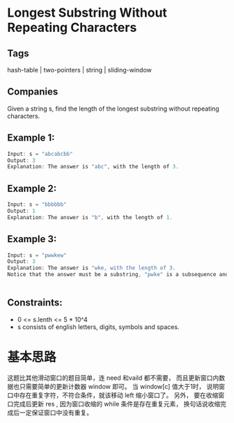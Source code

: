 # Longest Substring Without Repeating Characters

## Tags

hash-table | two-pointers | string | sliding-window

## Companies

Given a string s, find the length of the longest substring without repeating characters.


## Example 1:
```go
Input: s = "abcabcbb"
Output: 3
Explanation: The answer is "abc", with the length of 3.
```

## Example 2:
```go
Input: s = "bbbbbb"
Output: 1
Explanation: The answer is "b", with the length of 1.
```

## Example 3:
```go
Input: s = "pwwkew"
Output: 3
Explanation: The answer is "wke, with the length of 3.
Notice that the answer must be a substring, "pwke" is a subsequence and not a substring.
	
```

## Constraints:
- 0 <= s.lenth <= 5 * 10^4
- s consists of english letters, digits, symbols and spaces.

# 基本思路

这题比其他滑动窗口的题目简单，连 need 和vaild 都不需要， 而且更新窗口内数据也只需要简单的更新计数器 window 即可。
当 window[c] 值大于1时， 说明窗口中存在重复字符，不符合条件，就该移动 left 缩小窗口了。
另外， 要在收缩窗口完成后更新 res , 因为窗口收缩的 while 条件是存在重复元素， 换句话说收缩完成后一定保证窗口中没有重复。
